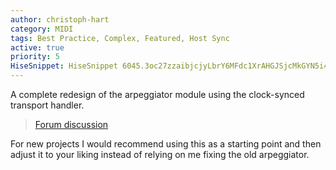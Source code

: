 ```yaml
---
author: christoph-hart
category: MIDI
tags: Best Practice, Complex, Featured, Host Sync
active: true
priority: 5
HiseSnippet: HiseSnippet 6045.3oc27zzaibjcjyLbrY6MFdc1XrAHGJSjcMkGYN5i4SqLQRi9XF4URTinFOd2MK71r6hjkmlcS2eHI5ECPP.BP9AjK9V9aDfbHGxgjaAXulCIHmLxE+OH48dUUcWEYKJ5IigsWBLiXWe7pW8998pp4QwQd7jjn3JUqex3Q7JU+Q05LNLcvVCbEgU1a6JUe8ZaFO5P9YUd33QtIIb+JUqd0Gg8Vs90pPe950enafanGunoJU93HgGeewPQZQqGswuPDDrqqO+DwPiQeqM1yKJbqnfnL.StZskpLx064t84G5hC6J0pT8563KRih6j5lxSpT8ZOLxebmAQmEJG+GKRDcC33CKWoC.HYy6FE3iXL1ZksFHB7ORuiSpToZsiJ1+WUt++I0NP3KxaufN7VTGrhYXROpdEaz6pVn2xln2RFnWInTUCTplDk9w053EKFkVzChO+wHixi6CbGd+9B2zIPoCyF1IP3yiOBHk.JUq5UAJsDRUthyp0t46+9rsBh7dNKg.Dy.RNNmLPjvRnQyDCGEvGxCSSXtgL2hgwxRDg8YoC3LOBR8iE9LO2fftvhxh5QckF6FlLJJNkMvMzOfG2xwYuTnYAOgkFwh4YIb1vnjT8LF4FCL9TdbhtkjTD7OduN6Xs9M4m6wALrG7c94QoBO1YbQrOL9rd8bRG3lxRFDkE3G9d3xeJrNfzGS.apPBvQwh9hP2.ycutudhX.mFE35wWDfHr2f+dvQ6v7fMRHOPtJKx3odKzBIYbVWQelq+otgofzKh7ETnoHCL2DpigfHFyOVbJzDtQv1fMISfcCa..YcyRiF5BaOfzNl3WIN.kCG41a9L1nnDQpHJDvxH4bnEDT9f0F.CnbkHRRANHv.8YHqB32F.f3aXWD0OliBQrvHPVl4bFnxxhBg0E.SZbT.6rABuAptAjiF.PkFi70drwQYL+HjdeFPFjnSWNP6Ef1MqoFCE8n4fXnKAK1Pg+Gz0MVwv.whDdplXjyZJ1pN3B4gBjdCDbfylhhrcGaPx+sGEy6wi2KDDk.d7uknbfjlOuESxun8ULG3+AnoJWDzRYN.VtiFEGAP2jS3GwSv8FvHhNiMLKHU.JGlnnTlNKjkHvtcC4YQIvp3zrK2yEE0ATKl+dIxEOJjaq1r.qalhrg3.K1EGuV7FmumaB2woM0LLtvBVtWDJbm.3Ef0z+0D++Ef8bLG2m9tfYH8jt.oeTNf3ANcAHlApdCEeAMuyDoP6vREEoVBPjBlcDH5N..NH.792zw4l2jojCHwchVBzjwH+GnneF2KcQ1mA.Fv2QiIDAfiHFMB3mAqCBOBM.TdXDwZAgAfEEhBj.3yEh.gLRTaHHxRnmbUb8Ry.7RfL9df5aqVsb1Bjdgko0P2my2MFdXOcuMu2pKsHa0UWZg0bHues7QwlsTLjjl8bCR3PmNgfYoDv2DmMkwWmemScGTQKkcpKxWXOfsSHPc4s7.BeJ+Ds9+ikp+MA.BKEHjiv5.fy0DdTJwty4RI17grSHx.dDHmzLMNCLCcODct4MeW1S2isU6CO4316y1dmc26v8NYu1GhznG7J6iiw95S9z16tamcNA1c2d0kVynmeYQO2cIB4XnFVJe3nH1yCi5JYYJiHRSeIi3fgFkMdKsfVlzRBDOfo4ft99+B.dMabB1QiEKPpav.FoFQPhGN.j90rAp0CCUNGjh2.ofhPTnh0KKzSp5GR8ukDIa5EAODBq4h.hDjwW.4xW.GQNf0bdgwxpfiVRpoM3WnfJgXGPZF1Mpaz4RBELcIQBMSBZpfqbMkxvZiAYhfgEUZKDfOL57lMNPt6KmPAOsLI7SVFIpk.1BIvD90Md5HjpsMDJC92mNhcSl9A7uvixQzFQP7KGCh2QCwus0..qa7aZ8YQhvlM9qBarf0ZblvOc.Lt6ujhP7rXXYUldkNs.qm.Q.z1OiSl5Qqef2BNRd.scvBTBFwEZFhE.eACsnffbP6s24Se5Q.MY40lr4sa+rCgNVYsoGupqUKcND3t0Tc093s24XTmXpdNdyC2t8APW2Ypt15wvzP0kb4fDtbCgiQfxWIRuqfgXzYXWowRKgEblnoRetGDeBCh4jbrGCw5DK80H8t5FG6N1IlCADDJ65ALxt1Z0qWGfANPevFrTO..ArlYXX.mMfGhXUbp1sJH9Q.xKKNli1Q0vSA40XLlBhpgDLVBq7EflexYtiJlLpEovEXIkN2hnwLAto70wCysbPav.HBGBrwj.3gXa1aQCvRdejCDCnhG.vVGGB5FQEAnMf8P44CjZYW.bIcUPaWEcDfpQfeBGZ5T3jjNQ97Ky.Dt.yz9CIpfQmOoF.IpnCZZB4HZZQcwfvvfQHkLOJNKfOGMBiU7K39Kph8.g9.cuHzno6EvcgnxRwvnRcOukScIJzTga0AjqNFbhVS5CgmAYgoj3TMay+s5pDdnpmoYBpN5BdYe9ZVX.pvNMNPBZuxQAy8sw5Vuz0sdIh9pdtvks9EsyqK24L1T68bNP8x4.eafFVHgz3GhDyGFX0kEJXhaWBFTutENPllmAJ7suXHYmmv.yYo2Q4zsW.APhpYOS5qKkCZyxzPOGzbwnlgUxC74OFszftB8E8ffEQUeHr5QbvBMXyASgLIhrVSfS58jKHSTX8AXlF2ByF1UlJpBDDvw4yTohlgFG3sHXgThOjZcusklabCNycbBZlvodOYHOCgz246pLnIsM.AiZ5mbcVCITWDwgCITnA6CYMJdbQ4.vfzpGy6lIB76.HE2eevZbSYXV4wRLcXVFFQMhxRsYAuFQdofCxjVRKozNQFktpGeL0DjZp7vT3Ga.OPkZrg6b.vskPrrvTUcMq3utCFCTATTgrJvvrVtrdbOG541kzCjk+nNfob0DKw+hZ3yzEyERwsWtoo61.uTROhgVDdvkBfvRmVTEqXX0+RnnZxSXdhRKIB84TnOx.UNKFxUGXZtwQYppXjAMDKyp2LWBrrXHBTFeR2mMiZ4UKgUUBcUO6YRX+XdPjmHcLVTNECi1xaNDP7zFEYQTeedX+zAW93NB8.eoCC4cZDrbN2DnuAqCbxG1uEaOU.F.4BhTxmiQ5.TeNX3DROwWpTPFOv5dfpRICx50CRmuqa2wFr.BdkQ+6fcLahOR6k3iURcGFEOzM.if4HdrGmp9VC0VPVTzVrmlnxsP.HB2sHsyfnttA5ROzkFsYAFPawXjOP1GxHQEpxIICwBWBooSv3PyHzJ6YBXoFGk8d.0pOmp2WebKSVMVvfRvobH8soEOLKMEra1PlfouM8392F9u6d6RxcyQAL6bqtGVm.qdFvE8GfhFqtR4xwR50LkhE8Z9tlw7AdkDmxQmCIsnfDeRl.DpPwy5I41PlpKLQ5znQ5xyQEitItWPWgbvmJBcXbpxn.xpzRztWulxA8B6s8zB0V6Eb6VP6GDEbAD9GC8LIUuDBNB.ah8csa9Roz3B8MhNCt1aRtuQmPGJklpaS9kELqYBRff9J0PNEfD.ay4IR1Y3nzwMWff3r3LHQWS05K82SHthvsP4bBi8pRuTd5DLzzEXMomHjpqahIOxzZoMup3nMZ1vbT.0FLXfXpkkVH8Kr92waldjK5Gu4Ti.PZv.wQXofgVcQpEY.tIw7JPoByxWLBULFI5r7x3xYXPeJzYY69mWjI21+EiK4CQhJqrBhJE9LlBSVwp6YiHNNS37QFvxGrxsZszjfQGyR48YF0Rqkzk1b+1OZusX69zC2BqoYG1q5pZBf6iv5.3xRFh4rCZUXLC4ZnjG.Li9DyRCPN+.wUvtc.QLlRyFmBpU0zHbV1oJosEwykARh1c3nEU.fz0Q5a.Kje1dnYIYYnAdIBm1gMWdQ1AtPKPBI8sgKJesxcVnzE.UXkPBmAX2bazqM2+gi24TrvM9Mo0yXFf0MENAwLnh.PTTDJ94burTrjsgkDT1Ecde5RTQPI+vDm5ncBh5K7lhXhKQtcDJrOKJnHYWrrJ5BizQU8CU751UzhNwC.1P5P3QSQSPnNqGQhwQ9gvurfNSnuiwY1CzYxKJlit9YSuyQyr4nHj+2EUwLGZjF9JMsGil9w81yEiXbrUU0knJyEmEFRGhVBvcTAlPGFKY8OMKNjrZqEvvPqk5vvpmGQHXG+iQ+Lj2ghAtGRtIrD+6OyXx4CCwDDgygowd.Cq2.h3PmDh1Sm7YgzAiLx+4+byI9.v1dYzw20tEMfraEmoIRLAt+Arkg+kO.oeR.HEEAXR.nUI82Ccor3D.7CVV4qUt88yhoiW7fjhSFBn6G.JEhNbvntextQwz4CzTd.BEbkBhnFJcbQ8HaPoZCfhIPaVrvEfQIoRztBawHLHeGzxtYZybgfhYhlYfIY47bFyi89f4o6tVQoMB4xidlN5OAdzvxb7jU3GOJuHeQOnqIrC3F2OitCB4aAbymaIPuBfoBOY1Go5TWxm.nm2Qk6gLGhBBLflK05dZwFsz4Jn.2xnHXwb+KgAtjRoDPga7foXIuuwnQvdaTJXpA8.VSvUGHvkO3Ez0.pjwZDbvrYRRwdcYlzwMZV4Yk4HzjScsGPAX3PSyTGEadouIS2Tcsko5IOMgT0SnERyHSKT+QkEbwqm6NLoUgiKvQStLnz2EXVOYwIIljFzKrRHfv5dbrz24UwpWbzP5IDgWDO39.4QkT3TbDUrb55OHU2wKwQerv30Utmn8nFjNl3c9d5Wmq8+ad41KxvmsbqR4ap7mVD5AUVCs2FShcwIjBYj+djQeHleNreAOq.hhN1j0EQW4D7ROLHNJLJKQ4.GWA5Pjv72CSxh4pTX02Yjl837.fpx4RU0gjCa5n+QenXRtKfqRN9hHEfw3chfHwzsMQdXTS3km1yXVwelHME2TjWrQTbIx3q54hGw.dxvsTm9c6P7bV2hXXMwytEXKhdBOW4MAwLDAfHeyaVxr1L4xlFEx41adxlx3Ne0Fr4bDJ59bjcppBoaYU80suqHzH7+dSdEC1UbdaZJ6JmQSPawnlpM9P1G.ARBqEcXbVEJtgVSAFD3ISdBdvTkCUcjaCiP4.XvBeIrvRdaBNvrTHRhAIIRuLBOe3nd8.gbvlCMDJAU2..HpJ79gnAUlZEmDwvi7jN5amWXm9dhGna4gAbzSs4aZkZjQtsFioSJFE4DYQkmL8kMvB6.SMxUt8cJKGeTrdSeeJyV2fcyMCSKmQX7FY.LW9WWpvu52H+4KMcfDeWFNBrIlkiskjNzPeKB.xKsFSv9KLp0tYXqLwMtwBlFsK27L7cAQ5z1oWpLyzuXZNYIERQkxwVXUsjFZoNkmW7EW2KYdJxKFEWEIeWdO7BZkfxRpSYeHVtQ8kTTtecrpzCt.4vit.j3UUSNzEwhbxUKgAZg0tLZx6Dv2HBrUYnLPmbu8HEACsykpre.GuKjlGOUyhiRAB4itnfKnlm1gk1TTwQR4RW3tEKtYbXQY6xKlmznQurX5TtxuzZzUM.FjxZgoOaHFPaW3R4h0LGtvmFlv2p0bzC6S+fbDF4uQz+lp4TDFix8+VRO6pKzQTnLM+be6SI9IymTULf7ZCpq8oglIhF5z9bpe.OIwsOukneHHeQI8S2VobwPNQXY9totrgbjRTbkaUVXUNgRijWgfr37jqIYHQXOnGKJldUAzRWmAj.TJSvXrGl2t0vMH2FCVaezZnROJVFgdJ0TyEz4G3MfCYxquwFmw02yAJW9haxrwocdlQNKzjo5EfWgS8MlMTd8HJ.QIW0WpfARgBkBNMGhDpSAp3vCz2pViRtHo9g3MvVVC.ReVeegk0svJ9PsIZBsrpjKPfJszuDMxpmoDhKudxxj1mZczYIgESdx9ZZvKOQmDmzyh9bvoPjo6YaBnhme6Zxi.UY6TItJo.TlOxB6DJePFnq4cuUMTUA8vCYOVzuO2fPR.vt1OIQFSsAA4FryHQG5Z71EiYCu3wA57G.RhQdWPNjVFuoRi.IStrhHM6HEt.sDUFENyxbAdXIy1dw7atPK+yw7Q.C..AR4gRt2LtuT5jpT26.083UP2pfQYICvupbEkOdfSVb55rlxqYtVO.8k3leezz5Ozo3zkN3Fr7bYPzm3caegVNWjWpem7rORHSUkaqJ2WFLN53blv9Z87HFy0PHC7pTTmwIxTmN5khaJyKjkl6hzpj0mLLReaxhkWNe5tdIujH3ozXenjJyWy53cJ8zctP8Q.Aeg4wba3CZpKAcKa+T3jYSNWs.4Lmr7H9rms53inqNMcaqs6Fw5x6QeFag5Rwme.a3.qT8Z1u7N0t3WdGy2sHO4AtXLvnv8BEosGwCun23nJpSooRkpNJrBV9T5074sUulOEmdSEgekpuYMyTApP3dwaN0OYCz0ckp2t1p2oE7o2Mta3oKcKwm+ncBZ+Qcu2iuO1586Ld+weQar+6e2mz+yu63SWRLpsDclCb3GUqHL8IwfJULvfm09i1mvf6t0cdR+ws4mr5u59G0+yez81B55z1wOZmCM6etwf2nVdVMyDAfOmt4VstfOcOZxVLPfqJQf2zBAnEudMU7vSS8mmo6TSWm8Imeiom+aolu9paSP350vh4M4re84Z0esZTNbSN4EmyISUlbZR9ENY4gnqHapqvvjS+qWedl90qgmYbIK8S2aajgWoZUk1zQ4YW.ssM+TgGW9lyUu117jmCl5H0M04TC6puIJbmiu5b3xNV+E445WfR+xMnK.PQC+0aXdKblfcOmXgkJmMNDBeYpUrX5T4IwwgyXdPj2Xt07rwi+C3KCMeOPu2+7P2yMdbC8w5Zx5mBy848byBjNXM4ykritxbtids4PUl.3aeE0d4uAgbA1d8pJjPtgtdM8iz1MuWy0r97n+SK5eu4hNT3C97NR8VsUrgVoThGFKKBvsEPL47TtM8+s1vh9uQYzjYYewlj7uBffdMPpTcoZOcjC91d3j+9e3j+xe3Pu4GNxW6CGJnUIYqV0WyPR85+pRHZu9kZ1xFm1cFTrFkSwLoHqrgj.9F0xeKfpLexMZCg1LvYgN+mqmj0qm3bLTfeVE459N0J6hpYgBWeNLmRHw+jIeJmH+IJZbtMpqyJgre8KynKsBedoqvtW7JX7pKesSTRaGfWqNL5Ny2jZ70GW0ARyLeskwfRCAZ4XSl3qrWu54EE+wRidkiiWoDbD7F8sANpdoz+ipsSudbuzBD7Z018S914MP2b4eS4x+F05.YWRWjDZweG5Y1yvWm5GwCwiNLJd4Y7CDv+979CDvn49GH.oY7Sz000xwAen3DPROwrwmlv2Ml+4GibSy12JxMtzt9502E1jkNmNtopRFa4Fh829+7UqW8py5GpfkeI+gJ3Zeu6Gpfe.nra8aoPcMN1gt.R6DhkUDZAww2FBSjhAQ2psr7AQgQiFDEJ7LEBNlqJajItW5FZyTrr9lYMbrrVFEM8muw9fvlaL4F9kiVr77SKlE+5mVShtLTAj8CWizW8OnMRW8pSKZ+10NJJXrTPcWQPJW96DR8ZxGlk84JUP6bY7PuBp0e2ueimXxdsEM+oa7jLHNFCp6Qe4FOTLJJvM9+uT9KQR9Zyo3w6TKeSw9t29yqKwTm7jKIb7OI+QV9NX4KGEAmYm3R3foomS4X4CMI5ay8Dc4A1rNvyqZMIXP4RW8mUakaMQoQNkpWzMn5GIqnxqNl37qhiBpe+1LzeZMkbOCk299Mt9l0dx28Hnxd0apbEeLd2l5pBVP1DS1lslvwQQCMxt6e3K+xuZ8scGNBSKS1zFqt5+85OimtOL6fhg8us91wimnsuZ8mYTGBpAf6w+BtgtBz5+3Twy8xKxebTFdzeG3BwMf4WgEE.Bm0iuk7WSnDcENTOujtXKc3g9zC+uvGUmKqKvC14x5NMoxugjJ+Z0n67s5mxK561jUpIzY+97dolAoj2ww1k65Oaic4b+tzUANeF.o+2uttcyIPcrezYGAKHpeX5e4whoZsx1abfPmw9F+Wew+x5EYpaJW9CJtxenrFCc8hi9T8OfKfCtWmZAnsgzuSa0qc.9La4oKZ6PHkjO0yyFTSMwUdYm3purS7VurS71urS7NurS7turS7dW9DwLF2T8aLVDVe4CNZGYfAU0EcBLUT4+C.EdwEw
---
```


A complete redesign of the arpeggiator module using the clock-synced transport handler. 

> [Forum discussion](https://forum.hise.audio/topic/9497/browsable-snippet-clocksynced-arpeggiator) 

For new projects I would recommend using this as a starting point and then adjust it to your liking instead of relying on me fixing the old arpeggiator.

